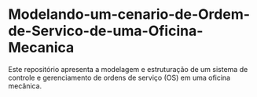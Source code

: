 # Modelando-um-cenario-de-Ordem-de-Servico-de-uma-Oficina-Mecanica
Este repositório apresenta a modelagem e estruturação de um sistema de controle e gerenciamento de ordens de serviço (OS) em uma oficina mecânica.
